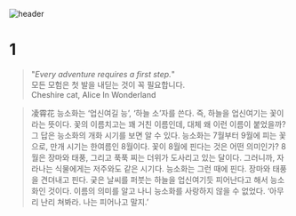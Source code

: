![header](https://capsule-render.vercel.app/api?type=Waving&color=5958dd&height=300&section=header&text=🐈‍⬛%20&fontSize=90)

# 1

> "*Every adventure requires a first step.*"  
> 모든 모험은 첫 발을 내딛는 것이 꼭 필요합니다.  
> Cheshire cat, Alice In Wonderland


> 凌霄花
> 능소화는 ‘업신여길 능’, ‘하늘 소’자를 쓴다. 즉, 하늘을 업신여기는 꽃이라는 뜻이다. 꽃의 이름치고는 꽤 거친 이름인데, 대체 왜 이런 이름이 붙었을까? 그 답은 능소화의 개화 시기를 보면 알 수 있다. 
> 능소화는 7월부터 9월에 피는 꽃으로, 만개 시기는 한여름인 8월이다. 
> 꽃이 8월에 핀다는 것은 어떤 의미인가? 8월은 장마와 태풍, 그리고 푹푹 찌는 더위가 도사리고 있는 달이다. 그러니까, 자라나는 식물에게는 저주와도 같은 시기다. 능소화는 그런 때에 핀다. 
> 장마와 태풍을 견뎌내고 핀다. 궂은 날씨를 퍼붓는 하늘을 업신여기듯 피어난다고 해서 능소화인 것이다. 이름의 의미를 알고 나니 능소화를 사랑하지 않을 수 없었다.
> ‘아무리 난리 쳐봐라. 나는 피어나고 말지.’

